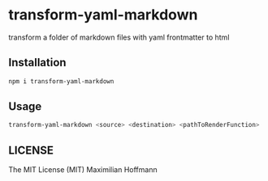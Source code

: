 transform-yaml-markdown
=======================

transform a folder of markdown files with yaml frontmatter to html

Installation
------------

```bash
npm i transform-yaml-markdown
```

Usage
-----

```bash
transform-yaml-markdown <source> <destination> <pathToRenderFunction>
```

LICENSE
-------

The MIT License (MIT) Maximilian Hoffmann
